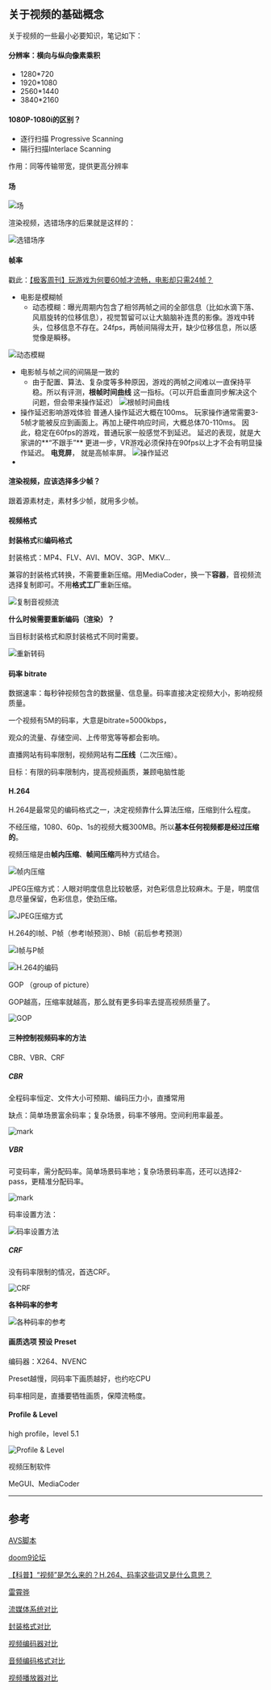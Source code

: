 ## 关于视频的基础概念

关于视频的一些最小必要知识，笔记如下：



#### 分辨率：横向与纵向像素乘积

* 1280*720
* 1920*1080
* 2560*1440
* 3840*2160

#### **1080P-1080i的区别？**

* 逐行扫描 Progressive Scanning
* 隔行扫描Interlace Scanning

作用：同等传输带宽，提供更高分辨率

#### 场

![场](http://cdn.plmxs.top/MPic/20181216/OmjEenrEttM5.png?imageslim)

渲染视频，选错场序的后果就是这样的：

![选错场序](http://cdn.plmxs.top/MPic/20181216/xhwL8sQ0suLc.png?imageslim)

#### 帧率
戳此：[【极客周刊】玩游戏为何要60帧才流畅，电影却只需24帧？](https://www.youtube.com/watch?v=--OKrYxOb6Y)

* 电影是模糊帧
  * 动态模糊：曝光周期内包含了相邻两帧之间的全部信息（比如水滴下落、风扇旋转的位移信息），视觉暂留可以让大脑脑补连贯的影像。游戏中转头，位移信息不存在。24fps，两帧间隔得太开，缺少位移信息，所以感觉像是瞬移。

![动态模糊](http://cdn.plmxs.top/MPic/20181216/TKDn2q3paCgL.png?imageslim)

* 电影帧与帧之间的间隔是一致的
  * 由于配置、算法、复杂度等多种原因，游戏的两帧之间难以一直保持平稳。所以有评测，**根帧时间曲线** 这一指标。（可以开启垂直同步解决这个问题，但会带来操作延迟）
  ![根帧时间曲线](http://cdn.plmxs.top/MPic/20181216/QCw8QLKAl7V7.png?imageslim)
* 操作延迟影响游戏体验
  普通人操作延迟大概在100ms。
  玩家操作通常需要3-5帧才能被反应到画面上。再加上硬件响应时间，大概总体70-110ms。
  因此，稳定在60fps的游戏，普通玩家一般感觉不到延迟。
  延迟的表现，就是大家讲的**“不跟手”**
  更进一步，VR游戏必须保持在90fps以上才不会有明显操作延迟。
  **电竞屏**， 就是高帧率屏。
  ![操作延迟](http://cdn.plmxs.top/MPic/20181216/M2e16Aq5FGzK.png?imageslim)
* 

#### 渲染视频，应该选择多少帧？
跟着源素材走，素材多少帧，就用多少帧。

#### 视频格式

**封装格式**和**编码格式**

封装格式：MP4、FLV、AVI、MOV、3GP、MKV...

兼容的封装格式转换，不需要重新压缩。用MediaCoder，换一下**容器**，音视频流选择复制即可。不用**格式工厂**重新压缩。

![复制音视频流](http://cdn.plmxs.top/MPic/20181216/MpqM7Du8zpoh.png?imageslim)



**什么时候需要重新编码（渲染）？**

当目标封装格式和原封装格式不同时需要。

![重新转码](http://cdn.plmxs.top/MPic/20181216/fEIvyiRaXyfA.png?imageslim)



#### 码率 bitrate

数据速率：每秒钟视频包含的数据量、信息量。码率直接决定视频大小，影响视频质量。

一个视频有5M的码率，大意是bitrate=5000kbps，

观众的流量、存储空间、上传带宽等等都会影响。

直播网站有码率限制，视频网站有**二压线**（二次压缩）。

目标：有限的码率限制内，提高视频画质，兼顾电脑性能



#### H.264

H.264是最常见的编码格式之一，决定视频靠什么算法压缩，压缩到什么程度。

不经压缩，1080、60p、1s的视频大概300MB。所以**基本任何视频都是经过压缩的**。

视频压缩是由**帧内压缩**、**帧间压缩**两种方式结合。

![帧内压缩](http://cdn.plmxs.top/MPic/20181216/eQ26FWXDz0mG.png?imageslim)

JPEG压缩方式：人眼对明度信息比较敏感，对色彩信息比较麻木。于是，明度信息尽量保留，色彩信息，使劲压缩。

![JPEG压缩方式](http://cdn.plmxs.top/MPic/20181216/3O0EOxl6XKiF.png?imageslim)



H.264的I帧、P帧（参考I帧预测）、B帧（前后参考预测）

![I帧与P帧](http://cdn.plmxs.top/MPic/20181216/DorDhNRzbwPy.png?imageslim)



![H.264的编码](http://cdn.plmxs.top/MPic/20181216/HsjActv3luRc.png?imageslim)



GOP （group of picture）

GOP越高，压缩率就越高，那么就有更多码率去提高视频质量了。

![GOP](http://cdn.plmxs.top/MPic/20181216/xoh8LhCBvJ4g.png?imageslim)



#### 三种控制视频码率的方法

CBR、VBR、CRF

##### CBR

全程码率恒定、文件大小可预期、编码压力小，直播常用

缺点：简单场景富余码率；复杂场景，码率不够用。空间利用率最差。

![mark](http://cdn.plmxs.top/MPic/20181216/TR6WHh50gYrD.png?imageslim)



##### VBR

可变码率，需分配码率。简单场景码率地；复杂场景码率高，还可以选择2-pass，更精准分配码率。

![mark](http://cdn.plmxs.top/MPic/20181216/mQrJR5FhMs8F.png?imageslim)

码率设置方法：

![码率设置方法](http://cdn.plmxs.top/MPic/20181216/AJqxGNHOtGhD.png?imageslim)



##### CRF

没有码率限制的情况，首选CRF。

![CRF](http://cdn.plmxs.top/MPic/20181216/mADmKJ1SBbqC.png?imageslim)

**各种码率的参考**

![各种码率的参考](http://cdn.plmxs.top/MPic/20181216/0MJIXE6n8F4Y.png?imageslim)

#### 画质选项 预设 Preset

编码器：X264、NVENC

Preset越慢，同码率下画质越好，也约吃CPU

码率相同是，直播要牺牲画质，保障流畅度。



#### Profile & Level

high profile，level 5.1

![Profile & Level](http://cdn.plmxs.top/MPic/20181216/yGGFcHLNpFBM.png?imageslim)



视频压制软件

MeGUI、MediaCoder

------



## 参考

[AVS脚本](http://AviSynth.nl)

[doom9论坛](https://forum.doom9.org/)

[【科普】“视频”是怎么来的？H.264、码率这些词又是什么意思？](https://www.youtube.com/watch?v=d_24Tgsc0vo)

[雷霄骅](https://blog.csdn.net/leixiaohua1020/article/details/11842919 )

[流媒体系统对比](http://en.wikipedia.org/wiki/Comparison_of_streaming_media_systems)

[封装格式对比](http://en.wikipedia.org/wiki/Comparison_of_container_formats)

[视频编码器对比](http://en.wikipedia.org/wiki/Comparison_of_video_codecs)

[音频编码格式对比](http://en.wikipedia.org/wiki/Comparison_of_audio_formats)

[视频播放器对比](http://en.wikipedia.org/wiki/Comparison_of_video_player_software)
